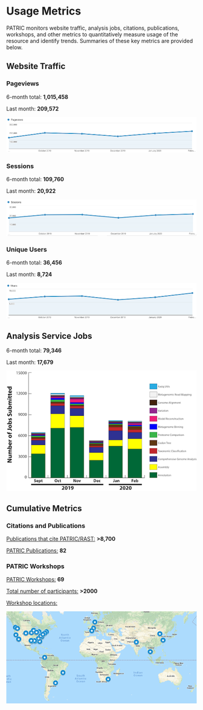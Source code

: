 # Usage Metrics
PATRIC monitors website traffic, analysis jobs, citations, publications, workshops, and other metrics to quantitatively measure usage of the resource and identify trends. Summaries of these key metrics are provided below.

## Website Traffic

### Pageviews
6-month total: **1,015,458**   

Last month: **209,572**

![Pageviews 6 months](_static/images/usage_metrics/pageviews_6_months_Feb2020.png)

### Sessions
6-month total: **109,760**   

Last month: **20,922** 

![Sessions 6 months](_static/images/usage_metrics/sessions_6_months_Feb2020.png)

### Unique Users
6-month total: **36,456**   

Last month: **8,724**

![Users 6 months](_static/images/usage_metrics/users_6_months_Feb2020.png)

## Analysis Service Jobs
6-month total: **79,346**   

Last month: **17,679**

![Service Jobs 6 months](_static/images/usage_metrics/analysis_jobs_6_months_Feb2020.png)


## Cumulative Metrics

### Citations and Publications

[Publications that cite PATRIC/RAST:](https://scholar.google.com/citations?user=Ov91kMAAAAAJ&hl=en&authuser=1) **>8,700**

[PATRIC Publications:](https://docs.patricbrc.org/publications.html) **82**

### PATRIC Workshops

[PATRIC Workshops:](https://docs.patricbrc.org/workshops.html) **69**

[Total number of participants:](https://docs.patricbrc.org/workshops.html) **>2000**

[Workshop locations:](https://docs.patricbrc.org/workshops.html)

![PATRIC workshop locations](_static/images/usage_metrics/workshop_map.png)


